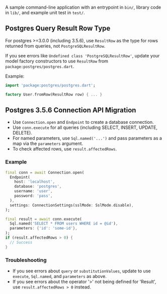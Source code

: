 A sample command-line application with an entrypoint in `bin/`, library code
in `lib/`, and example unit test in `test/`.

## Postgres Query Result Row Type

For postgres >=3.0.0 (including 3.5.6), use `ResultRow` as the type for rows returned from queries, not `PostgreSQLResultRow`.

If you see errors like `Undefined class 'PostgreSQLResultRow'`, update your model factory constructors to use `ResultRow` from `package:postgres/postgres.dart`.

Example:
```dart
import 'package:postgres/postgres.dart';

factory User.fromRow(ResultRow row) { ... }
```

## Postgres 3.5.6 Connection API Migration

- Use `Connection.open` and `Endpoint` to create a database connection.
- Use `conn.execute` for all queries (including SELECT, INSERT, UPDATE, DELETE).
- For named parameters, use `Sql.named('...')` and pass parameters as a map via the `parameters` argument.
- To check affected rows, use `result.affectedRows`.

### Example
```dart
final conn = await Connection.open(
  Endpoint(
    host: 'localhost',
    database: 'postgres',
    username: 'user',
    password: 'pass',
  ),
  settings: ConnectionSettings(sslMode: SslMode.disable),
);

final result = await conn.execute(
  Sql.named('SELECT * FROM users WHERE id = @id'),
  parameters: {'id': 'some-id'},
);
if (result.affectedRows > 0) {
  // Success
}
```

### Troubleshooting
- If you see errors about `query` or `substitutionValues`, update to use `execute`, `Sql.named`, and `parameters` as above.
- If you see errors about the operator '>' not being defined for 'Result', use `result.affectedRows > 0` instead.
